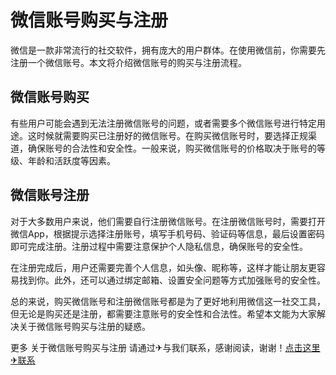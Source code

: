 # 微信账号购买与注册

微信是一款非常流行的社交软件，拥有庞大的用户群体。在使用微信前，你需要先注册一个微信账号。本文将介绍微信账号的购买与注册流程。

## 微信账号购买

有些用户可能会遇到无法注册微信账号的问题，或者需要多个微信账号进行特定用途。这时候就需要购买已注册好的微信账号。在购买微信账号时，要选择正规渠道，确保账号的合法性和安全性。一般来说，购买微信账号的价格取决于账号的等级、年龄和活跃度等因素。

## 微信账号注册

对于大多数用户来说，他们需要自行注册微信账号。在注册微信账号时，需要打开微信App，根据提示选择注册账号，填写手机号码、验证码等信息，最后设置密码即可完成注册。注册过程中需要注意保护个人隐私信息，确保账号的安全性。

在注册完成后，用户还需要完善个人信息，如头像、昵称等，这样才能让朋友更容易找到你。此外，还可以通过绑定邮箱、设置安全问题等方式加强账号的安全性。

总的来说，购买微信账号和注册微信账号都是为了更好地利用微信这一社交工具，但无论是购买还是注册，都需要注意账号的安全性和合法性。希望本文能为大家解决关于微信账号购买与注册的疑惑。

更多 关于微信账号购买与注册 请通过✈与我们联系，感谢阅读，谢谢！[点击这里✈联系](https://t.me/LM999bot)